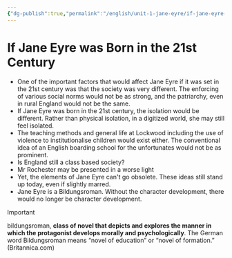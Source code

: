 ```yaml
---
{"dg-publish":true,"permalink":"/english/unit-1-jane-eyre/if-jane-eyre-was-born-in-the-21st-century/","dgHomeLink":true,"dgPassFrontmatter":true}
---
```


# If Jane Eyre was Born in the 21st Century
- One of the important factors that would affect Jane Eyre if it was set in the 21st century was that the society was very different. The enforcing of various social norms would not be as strong, and the patriarchy, even in rural England would not be the same. 
- If Jane Eyre was born in the 21st century, the isolation would be different. Rather than physical isolation, in a digitized world, she may still feel isolated.
- The teaching methods and general life at Lockwood including the use of violence to institutionalise children would exist either. The conventional idea of an English boarding school for the unfortunates would not be as prominent.
- Is England still a class based society?
- Mr Rochester may be presented in a worse light
- Yet, the elements of Jane Eyre can't go obsolete. These ideas still stand up today, even if slightly marred. 
- Jane Eyre is a Bildungsroman. Without the character development, there would no longer be character development. 

> [!important] 
> bildungsroman, **class of novel that depicts and explores the manner in which the protagonist develops morally and psychologically**. The German word Bildungsroman means “novel of education” or “novel of formation.” (Britannica.com)

